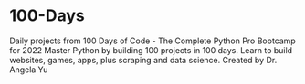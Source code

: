 # 100-Days

Daily projects from 100 Days of Code - The Complete Python Pro Bootcamp for 2022 
Master Python by building 100 projects in 100 days. 
Learn to build websites, games, apps, plus scraping and data science. 
Created by Dr. Angela Yu